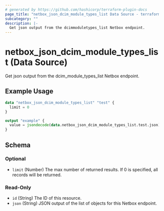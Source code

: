 ```yaml
---
# generated by https://github.com/hashicorp/terraform-plugin-docs
page_title: "netbox_json_dcim_module_types_list Data Source - terraform-provider-netbox"
subcategory: ""
description: |-
  Get json output from the dcimmoduletypes_list Netbox endpoint.
---
```


# netbox_json_dcim_module_types_list (Data Source)

Get json output from the dcim_module_types_list Netbox endpoint.

## Example Usage

```terraform
data "netbox_json_dcim_module_types_list" "test" {
  limit = 0
}

output "example" {
  value = jsondecode(data.netbox_json_dcim_module_types_list.test.json)
}
```

<!-- schema generated by tfplugindocs -->
## Schema

### Optional

- `limit` (Number) The max number of returned results. If 0 is specified, all records will be returned.

### Read-Only

- `id` (String) The ID of this resource.
- `json` (String) JSON output of the list of objects for this Netbox endpoint.


